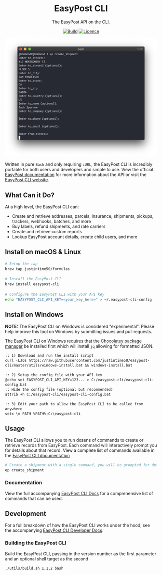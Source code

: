 <div align="center">

# EasyPost CLI

The EasyPost API on the CLI.

[![Build](https://github.com/Justintime50/easypost-cli/workflows/build/badge.svg)](https://github.com/Justintime50/easypost-cli/actions)
[![Licence](https://img.shields.io/github/license/justintime50/easypost-cli)](LICENSE)

<img src="assets/showcase.png" alt="Showcase">

</div>

Written in pure `Bash` and only requiring `cURL`, the EasyPost CLI is incredibly portable for both users and developers and simple to use. View the official [EasyPost documentation](https://www.easypost.com/docs/api) for more information about the API or visit the [EasyPost CLI website](https://justintime50.github.io/easypost-cli).

## What Can it Do?

At a high level, the EasyPost CLI can:
- Create and retrieve addresses, parcels, insurance, shipments, pickups, trackers, webhooks, batches, and more
- Buy labels, refund shipments, and rate carriers
- Create and retrieve custom reports
- Lookup EasyPost account details, create child users, and more

## Install on macOS & Linux

```bash
# Setup the tap
brew tap justintime50/formulas

# Install the EasyPost CLI
brew install easypost-cli

# Configure the EasyPost CLI with your API key
echo "EASYPOST_CLI_API_KEY=<your_key_here>" > ~/.easypost-cli-config
```

## Install on Windows

**NOTE:** The EasyPost CLI on Windows is considered "experimental". Please help improve this tool on Windows by submitting issues and pull requests.

The EasyPost CLI on Windows requires that the [Chocolatey package manager](https://chocolatey.org) be installed first which will install `jq` allowing for formatted JSON.

```batch
:: 1) Download and run the install script
curl -LJOs https://raw.githubusercontent.com/justintime50/easypost-cli/master/utils/windows-install.bat && windows-install.bat

:: 2) Setup the config file with your API key
@echo set EASYPOST_CLI_API_KEY=123... > C:/easypost-cli/easypost-cli-config.bat
:: Hide the config file (optional but recommended)
attrib +h C:/easypost-cli/easypost-cli-config.bat

:: 3) Edit your path to allow the EasyPost CLI to be called from anywhere
setx \m PATH %PATH%;C:\easypost-cli
```

## Usage

The EasyPost CLI allows you to run dozens of commands to create or retrieve records from EasyPost. Each command will interactively prompt you for details about that record. View a complete list of commands available in the [EasyPost CLI documentation](https://justintime50.github.io/easypost-cli/man.html)

```bash
# Create a shipment with a single command, you will be prompted for details
ep create_shipment
```

### Documentation

View the full accompanying [EasyPost CLI Docs](/docs/man.md) for a comprehensive list of commands that can be used.

## Development

For a full breakdown of how the EasyPost CLI works under the hood, see the accompanying [EasyPost CLI Developer Docs](/docs/development.md).

### Building the EasyPost CLI

Build the EasyPost CLI, passing in the version number as the first parameter and an optional shell target as the second

```bash
./utils/build.sh 1.1.2 bash
```

